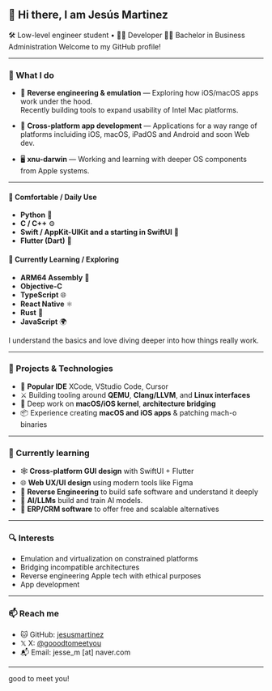 ## 👋 Hi there, I am Jesús Martinez

🛠️ Low-level engineer student • 🧑‍💻 Developer  🧑‍🎓 Bachelor in Business Administration
Welcome to my GitHub profile!

---

### 🧵 What I do

- 🧬 **Reverse engineering & emulation** — Exploring how iOS/macOS apps work under the hood.  
  Recently building tools to expand usability of Intel Mac platforms.

- 📱 **Cross-platform app development** — Applications for a way range of platforms incluiding iOS, macOS, iPadOS and Android and soon Web dev.

- 🖥️ **xnu-darwin** — Working and learning with deeper OS components from Apple systems.

---

#### 💪 Comfortable / Daily Use
- **Python** 🐍  
- **C / C++** ⚙️  
- **Swift / AppKit-UIKit and a starting in SwiftUI** 🍏  
- **Flutter (Dart)** 📱  

#### 🧪 Currently Learning / Exploring
- **ARM64 Assembly** 🧬
- **Objective-C**
- **TypeScript** 🌐 
- **React Native** ⚛️  
- **Rust** 🦀  
- **JavaScript** 🌍  

I understand the basics and love diving deeper into how things really work.

---

### 🧪 Projects & Technologies

- 🧩 **Popular IDE** XCode, VStudio Code, Cursor
- ⚔️ Building tooling around **QEMU**, **Clang/LLVM**, and **Linux interfaces**
- 🍎 Deep work on **macOS/iOS kernel**, **architecture bridging**
- 📦 Experience creating **macOS and iOS apps** & patching mach-o binaries

---

### 🌱 Currently learning

- 🕸️ **Cross-platform GUI design** with SwiftUI + Flutter
- 🌐 **Web UX/UI design** using modern tools like Figma
- 🔐 **Reverse Engineering** to build safe software and understand it deeply
- 🤖 **AI/LLMs** build and train AI models.
- 💼 **ERP/CRM software** to offer free and scalable alternatives

---

### 🔍 Interests

- Emulation and virtualization on constrained platforms  
- Bridging incompatible architectures  
- Reverse engineering Apple tech with ethical purposes  
- App development

---

### 📫 Reach me

- 🐱 GitHub: [jesusmartinez](https://github.com/goodtomeetyou)
- 𝕏 X: [@gooodtomeetyou](https://x.com/gooodtomeetyou)
- 📬 Email: jesse_m [at] naver.com

---

good to meet you!

